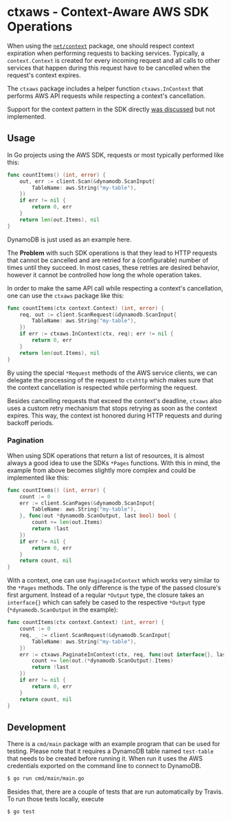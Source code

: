 # ctxaws - Context-Aware AWS SDK Operations

When using the [`net/context`](https://godoc.org/golang.org/x/net/context) package, one should
respect context expiration when performing requests to backing services. Typically, a
`context.Context` is created for every incoming request and all calls to other services that happen
during this request have to be cancelled when the request's context expires.

The `ctxaws` package includes a helper function `ctxaws.InContext` that performs AWS API requests
while respecting a context's cancellation.

Support for the context pattern in the SDK directly [was discussed](https://github.com/aws/aws-sdk-go/issues/75)
but not implemented.

## Usage

In Go projects using the AWS SDK, requests or most typically performed like this:

```go
func countItems() (int, error) {
    out, err := client.Scan(&dynamodb.ScanInput{
        TableName: aws.String("my-table"),
    })
    if err != nil {
        return 0, err
    }
    return len(out.Items), nil
}
```

DynamoDB is just used as an example here.

The **Problem** with such SDK operations is that they lead to HTTP requests that cannot be cancelled
and are retried for a (configurable) number of times until they succeed. In most cases, these
retries are desired behavior, however it cannot be controlled how long the whole operation takes.

In order to make the same API call while respecting a context's cancellation, one can use the
`ctxaws` package like this:

```go
func countItems(ctx context.Context) (int, error) {
    req, out := client.ScanRequest(&dynamodb.ScanInput{
        TableName: aws.String("my-table"),
    })
    if err := ctxaws.InContext(ctx, req); err != nil {
        return 0, err
    }
    return len(out.Items), nil
}
```

By using the special `*Request` methods of the AWS service clients, we can delegate the processing
of the request to `ctxhttp` which makes sure that the context cancellation is respected while
performing the request.

Besides cancelling requests that exceed the context's deadline, `ctxaws` also uses a custom retry
mechanism that stops retrying as soon as the context expires. This way, the context ist honored 
during HTTP requests and during backoff periods.

### Pagination

When using SDK operations that return a list of resources, it is almost always a good idea to use
the SDKs `*Pages` functions. With this in mind, the example from above becomes slightly more complex
and could be implemented like this:

```go
func countItems() (int, error) {
    count := 0
    err := client.ScanPages(&dynamodb.ScanInput{
        TableName: aws.String("my-table"),
    }, func(out *dynamodb.ScanOutput, last bool) bool {
        count += len(out.Items)
        return !last
    })
    if err != nil {
        return 0, err
    }
    return count, nil
}
```

With a context, one can use `PaginageInContext` which works very similar to the `*Pages`
methods. The only difference is the type of the passed closure's first argument. Instead of a
reqular `*Output` type, the closure takes an `interface{}` which can safely be cased to the
respective `*Output` type (`*dynamodb.ScanOutput` in the example):

```go
func countItems(ctx context.Context) (int, error) {
    count := 0
    req, _ := client.ScanRequest(&dynamodb.ScanInput{
        TableName: aws.String("my-table"),
    })
    err := ctxaws.PaginateInContext(ctx, req, func(out interface{}, last bool) bool {
        count += len(out.(*dynamodb.ScanOutput).Items)
        return !last
    })
    if err != nil {
        return 0, err
    }
    return count, nil
}
```

## Development

There is a `cmd/main` package with an example program that can be used for testing. Please note that
it requires a DynamoDB table named `test-table` that needs to be created before running it. When
run it uses the AWS credentials exported on the command line to connect to DynamoDB.

```bash
$ go run cmd/main/main.go
```

Besides that, there are a couple of tests that are run automatically by Travis. To run those tests 
locally, execute

```bash
$ go test
```
